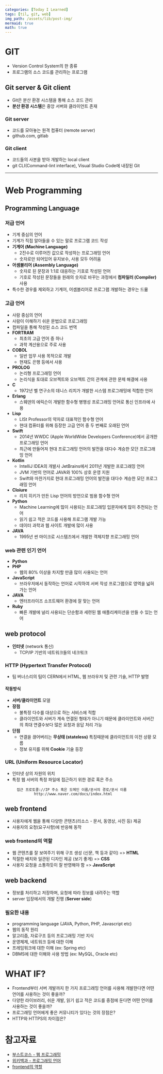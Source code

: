 ```yaml
---
categories: [Today I Learned]
tags: [til, git, web]
img_path: /assets/lib/post-img/
mermaid: true
math: true
---
```


# GIT

- Version Control System의 한 종류
- 프로그램의 소스 코드를 관리하는 프로그램

## Git server & Git client

- Git은 분산 환경 시스템을 통해 소스 코드 관리
- **분산 환경 시스템**은 중앙 서버와 클라이언트 존재

### Git server

- 코드를 모아놓는 원격 컴퓨터 (remote server)
- github.com, gitlab

### Git client

- 코드들의 사본을 받아 개발하는 local client
- git CLI(Command-lint interface), Visual Studio Code에 내장된 Git

---

# Web Programming

## Programming Language

### 저급 언어

- 기계 중심의 언어
- 기계가 직접 알아들을 수 있는 말로 프로그램 코드 작성
- **기계어 (Machine Language)**
  - 2진수로 이루어진 값으로 작성하는 프로그래밍 언어
  - 숫자로만 되어있어 유지보수, 사용 모두 어려움
- **어셈블리어 (Assembly Language)**
  - 숫자로 된 문장과 1:1로 대응하는 기호로 작성된 언어
  - 기호로 작성된 문장들을 원래의 숫자로 바꾸는 과정에서 **컴파일러 (Compiler)** 사용
- 특수한 경우를 제외하고 기계어, 어셈블리어로 프로그램 개발하는 경우는 드묾

### 고급 언어

- 사람 중심의 언어
- 사람이 이해하기 쉬운 문법으로 프로그래밍
- 컴파일을 통해 작성된 소스 코드 번역
- **FORTRAM**
  - 최초의 고급 언어 중 하나
  - 과학 계산용으로 주로 사용
- **COBOL**
  - 일반 업무 사용 목적으로 개발
  - 현재도 은행 등에서 사용
- **PROLOG**
  - 논리형 프로그래밍 언어
  - 논리식을 토대로 오브젝트와 오브젝트 간의 관계에 관한 문제 해결에 사용
- **C**
  - 1972년 벨 연구소의 데니스 리치가 개발한 시스템 프로그래밍에 적합한 언어
- **Erlang**
  - 스웨덴의 에릭슨이 개발한 함수형 병행성 프로그래밍 언어로 통신 인프라에 사용
- **Lisp**
  - LISt Professor의 약자로 대표적인 함수형 언어
  - 현대 컴퓨터를 위해 등장한 고급 언어 중 두 번째로 오래된 언어
- **Swift**
  - 2014년 WWDC (Apple WorldWide Developers Conference)에서 공개한 프로그래밍 언어
  - 최근에 만들어져 현대 프로그래밍 언어의 발전을 대다수 계승한 모던 프로그래밍 언어
- **Kotlin**
  - IntelliJ IDEA의 개발사 JetBrains에서 2011년 개발한 프로그래밍 언어
  - JVM 기반의 언어로 JAVA와 100% 상호 운영 지원
  - Swift와 마찬가지로 현대 프로그래밍 언어의 발전을 대다수 계승한 모던 프로그래밍 언어
- **Cloiure**
  - 리치 히키가 만든 Lisp 언어의 방언으로 범용 함수형 언어
- **Python**
  - Machine Learning에 많이 사용되는 프로그래밍 입문자에게 많이 추천되는 언어
  - 읽기 쉽고 적은 코드를 사용해 프로그램 개발 가능
  - 데이터 과학과 웹 사이트 개발에 많이 사용
- **JAVA**
  - 1995년 썬 마이크로 시스템즈에서 개발한 객체지향 프로그래밍 언어

### web 관련 인기 언어

- **Python**
- **PHP**
  - 웹의 80% 이상을 차지할 만큼 많이 사용되는 언어
- **JavaScript**
  - 브라우저에서 동작하는 언어로 시작하여 서버 작성 프로그램으로 영역을 넓혀가는 언어
- **JAVA**
  - 엔터프라이즈 소프트웨어 환경에 잘 맞는 언어
- **Ruby**
  - 빠른 개발에 널리 사용되는 단순함과 세련된 웹 애플리케이션을 만들 수 있는 언어

## web protocol

- **인터넷** (network 통신)
  - TCP/IP 기반의 네트워크들의 네크워크

### HTTP (Hypertext Transfer Protocol)

- 팀 버너스리의 팀이 CERN에서 HTML, 웹 브라우저 및 관련 기술, HTTP 발명

#### 작동방식

- **서버/클라이언트** 모델
- **장점**
  - 불특정 다수를 대상으로 하는 서비스에 적합
  - 클라이언트와 서버가 계속 연결된 형태가 아니기 때문에 클라이언트와 서버간의 최대 연결수보다 많은 요청과 응답 처리 가능
- **단점**
  - 연결을 끊어버리는 **무상태 (stateless)** 특징때문에 클라이언트의 이전 상황 모름
  - 정보 유지를 위해 **Cookie** 기술 등장

### URL (Uniform Resource Locator)

- 인터넷 상의 자원의 위치
- 특정 웹 서버의 특정 파일에 접근하기 위한 경로 혹은 주소
  ```plaintext
    접근 프로토콜://IP 주소 혹은 도메인 이름/문서의 경로/문서 이름
            http://www.naver.com/docs/index.html
  ```

## web frontend

- 사용자에게 웹을 통해 다양한 콘텐츠(리소스 - 문서, 동영상, 사진 등) 제공
- 사용자의 요청(요구사항)에 반응해 동작

### web frontend의 역할

- 웹 콘텐츠를 잘 보여주기 위해 구조 생성 (신문, 책 등과 같이) => **HTML**
- 적절한 배치와 일관된 디자인 제공 (보기 좋게) => **CSS**
- 사용자 요청을 소통하듯이 잘 반영해야 함 => **JavaScript**

## web backend

- 정보를 처리하고 저장하며, 요청에 따라 정보를 내려주는 역할
- server 입장에서의 개발 진행 (**Server side**)

### 필요한 내용

- programming language (JAVA, Python, PHP, Javascript etc)
- 웹의 동작 원리
- 알고리즘, 자료구조 등의 프로그래밍 기반 지식
- 운영체제, 네트워크 등에 대한 이해
- 프레임워크에 대한 이해 (ex: Spring etc)
- DBMS에 대한 이해와 사용 방법 (ex: MySQL, Oracle etc)

# WHAT IF?

- Frontend부터 서버 개발까지 한 가지 프로그래밍 언어를 사용해 개발한다면 어떤 언어를 사용하는 것이 좋을까?
- 다양한 라이브러리, 쉬운 개발, 읽기 쉽고 적은 코드를 중점에 둔다면 어떤 언어를 사용하는 것이 좋을까?
- 프로그래밍 언어에게 좋은 커뮤니티가 있다는 것의 장점은?
- HTTP와 HTTPS의 차이점은?

# 참고자료

- [부스트코스 - 웹 프로그래밍](https://www.boostcourse.org/web316)
- [위키백과 - 프로그래밍 언어](https://ko.wikipedia.org/wiki/%ED%94%84%EB%A1%9C%EA%B7%B8%EB%9E%98%EB%B0%8D_%EC%96%B8%EC%96%B4)
- [frontend의 역할](https://html-css-js.com/)

